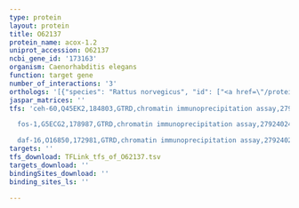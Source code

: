 ```yaml
---
type: protein
layout: protein
title: O62137
protein_name: acox-1.2
uniprot_accession: O62137
ncbi_gene_id: '173163'
organism: Caenorhabditis elegans
function: target gene
number_of_interactions: '3'
orthologs: '[{"species": "Rattus norvegicus", "id": ["<a href=\"/protein/f1lqc1\">F1LQC1</a>"]}, {"species": "Drosophila melanogaster", "id": ["<a href=\"/protein/q7kml2\">Q7KML2</a>", "<a href=\"/protein/q9w2g9\">Q9W2G9</a>", "<a href=\"/protein/q9w2g8\">Q9W2G8</a>", "<a href=\"/protein/q9w3u0\">Q9W3U0</a>"]}, {"species": "Danio rerio", "id": ["F1R3V9"]}, {"species": "Saccharomyces cerevisiae", "id": ["<a href=\"/protein/p13711\">P13711</a>"]}]'
jaspar_matrices: ''
tfs: 'ceh-60,Q45EK2,184803,GTRD,chromatin immunoprecipitation assay,27924024%5Buid%5D,No

  fos-1,G5ECG2,178987,GTRD,chromatin immunoprecipitation assay,27924024%5Buid%5D,No

  daf-16,O16850,172981,GTRD,chromatin immunoprecipitation assay,27924024%5Buid%5D,No'
targets: ''
tfs_download: TFLink_tfs_of_O62137.tsv
targets_download: ''
bindingSites_download: ''
binding_sites_ls: ''

---
```

